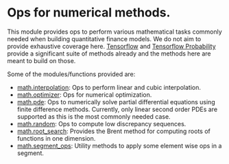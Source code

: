 # Ops for numerical methods.

This module provides ops to perform various mathematical tasks commonly needed
when building quantitative finance models. We do not aim to provide
exhaustive coverage here. [Tensorflow](https://github.com/tensorflow/tensorflow)
and [Tensorflow Probability](https://github.com/tensorflow/probability) provide
a significant suite of methods already and the methods here are meant to
build on those.

Some of the modules/functions provided are:

  * [math.interpolation](interpolation): Ops to perform linear and
  cubic interpolation.
  * [math.optimizer](optimizer): Ops for numerical optimization.
  * [math.pde](pde): Ops to numerically solve partial differential
  equations using finite difference methods. Currently, only linear second
  order PDEs are supported as this is the most commonly needed case.
  * [math.random](random): Ops to compute low discrepancy sequences.
  * [math.root_search](root_search.py): Provides the Brent method for computing
    roots of functions in one dimension.
  * [math.segment_ops](segment_ops.py): Utility methods to apply some element
    wise ops in a segment.

